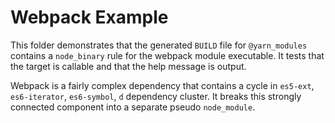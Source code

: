# Webpack Example

This folder demonstrates that the generated `BUILD` file for
`@yarn_modules` contains a `node_binary` rule for the webpack module
executable.  It tests that the target is callable and that the help
message is output.

Webpack is a fairly complex dependency that contains a cycle in
`es5-ext`, `es6-iterator`, `es6-symbol`, `d` dependency cluster.  It
breaks this strongly connected component into a separate pseudo
`node_module`.
